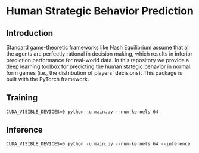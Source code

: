 # Human Strategic Behavior Prediction

## Introduction

Standard game-theoretic frameworks like Nash Equilibrium assume that all the agents are perfectly rational in decision making, which results in inferior prediction performance for real-world data. In this repository we provide a deep learning toolbox for predicting the human stategic behavior in normal form games (i.e., the distribution of players' decisions). This package is built with the PyTorch framework.

## Training

```
CUDA_VISIBLE_DEVICES=0 python -u main.py --num-kernels 64
```

## Inference

```
CUDA_VISIBLE_DEVICES=0 python -u main.py --num-kernels 64 --inference
```